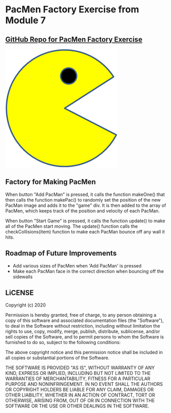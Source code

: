 # PacMen Factory Exercise from Module 7
## <a href="https://github.com/rd1r0cc0/PacMen">GitHub Repo for PacMen Factory Exercise</a>

<img src="PacMan1.png">

## Factory for Making PacMen

When button "Add PacMan" is pressed, it calls the function makeOne() that then calls the function makePac() to randomly set the position of the new PacMan image and adds it to the "game" div.  It is then added to the array of PacMen, which keeps track of the position and velocity of each PacMan.

When button "Start Game" is pressed, it calls the function update() to make all of the PacMen start moving.  The update() function calls the checkCollisions(item) function to make each PacMan bounce off any wall it hits.


## Roadmap of Future Improvements

- Add various sizes of PacMen when 'Add PacMan' is pressed
- Make each PacMan face in the correct direction when bouncing off the sidewalls


## LiCENSE

Copyright (c) 2020

Permission is hereby granted, free of charge, to any person obtaining a copy
of this software and associated documentation files (the "Software"), to deal
in the Software without restriction, including without limitation the rights
to use, copy, modify, merge, publish, distribute, sublicense, and/or sell
copies of the Software, and to permit persons to whom the Software is
furnished to do so, subject to the following conditions:

The above copyright notice and this permission notice shall be included in all
copies or substantial portions of the Software.

THE SOFTWARE IS PROVIDED "AS IS", WITHOUT WARRANTY OF ANY KIND, EXPRESS OR
IMPLIED, INCLUDING BUT NOT LIMITED TO THE WARRANTIES OF MERCHANTABILITY,
FITNESS FOR A PARTICULAR PURPOSE AND NONINFRINGEMENT. IN NO EVENT SHALL THE
AUTHORS OR COPYRIGHT HOLDERS BE LIABLE FOR ANY CLAIM, DAMAGES OR OTHER
LIABILITY, WHETHER IN AN ACTION OF CONTRACT, TORT OR OTHERWISE, ARISING FROM,
OUT OF OR IN CONNECTION WITH THE SOFTWARE OR THE USE OR OTHER DEALINGS IN THE
SOFTWARE.

